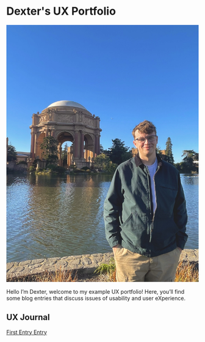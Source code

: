 # Dexter's UX Portfolio 

![profile picture](assets/profilepicture.jpg)

Hello I’m Dexter, welcome to my example UX portfolio! Here, you’ll find some blog entries that discuss issues of usability and user eXperience.

## UX Journal

[First Entry Entry](j01/README.md)
